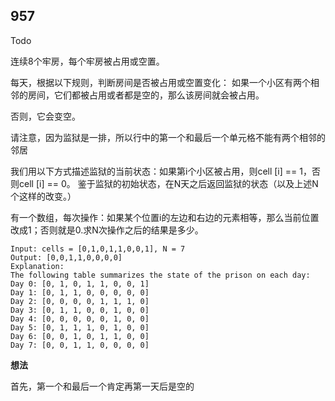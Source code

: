 ## 957

Todo

连续8个牢房，每个牢房被占用或空置。

每天，根据以下规则，判断房间是否被占用或空置变化：
如果一个小区有两个相邻的房间，它们都被占用或者都是空的，那么该房间就会被占用。

否则，它会变空。

请注意，因为监狱是一排，所以行中的第一个和最后一个单元格不能有两个相邻的邻居

我们用以下方式描述监狱的当前状态：如果第i个小区被占用，则cell [i] == 1，否则cell [i] == 0。
鉴于监狱的初始状态，在N天之后返回监狱的状态（以及上述N个这样的改变。）

有一个数组，每次操作：如果某个位置i的左边和右边的元素相等，那么当前位置改成1；否则就是0.求N次操作之后的结果是多少。

```
Input: cells = [0,1,0,1,1,0,0,1], N = 7
Output: [0,0,1,1,0,0,0,0]
Explanation: 
The following table summarizes the state of the prison on each day:
Day 0: [0, 1, 0, 1, 1, 0, 0, 1]
Day 1: [0, 1, 1, 0, 0, 0, 0, 0]
Day 2: [0, 0, 0, 0, 1, 1, 1, 0]
Day 3: [0, 1, 1, 0, 0, 1, 0, 0]
Day 4: [0, 0, 0, 0, 0, 1, 0, 0]
Day 5: [0, 1, 1, 1, 0, 1, 0, 0]
Day 6: [0, 0, 1, 0, 1, 1, 0, 0]
Day 7: [0, 0, 1, 1, 0, 0, 0, 0]
```

**想法**

首先，第一个和最后一个肯定再第一天后是空的

